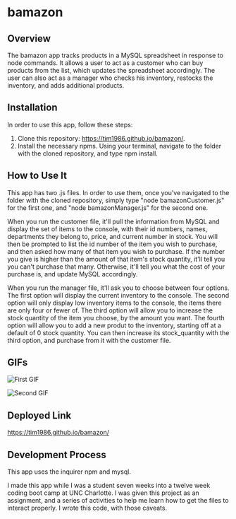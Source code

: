 # bamazon

## Overview

The bamazon app tracks products in a MySQL spreadsheet in response to node commands. It allows a user to act as a customer who can buy products from the list, which updates the spreadsheet accordingly. The user can also act as a manager who checks his inventory, restocks the inventory, and adds additional products.

## Installation

In order to use this app, follow these steps:
1. Clone this repository: https://tim1986.github.io/bamazon/. 
2. Install the necessary npms. Using your terminal, navigate to the folder with the cloned repository, and type npm install. 

## How to Use It

This app has two .js files. In order to use them, once you've navigated to the folder with the cloned repository, simply type "node bamazonCustomer.js" for the first one, and "node bamazonManager.js" for the second one.

When you run the customer file, it'll pull the information from MySQL and display the set of items to the console, with their id numbers, names, departments they belong to, price, and current number in stock. You will then be prompted to list the id number of the item you wish to purchase, and then asked how many of that item you wish to purchase. If the number you give is higher than the amount of that item's stock quantity, it'll tell you you can't purchase that many. Otherwise, it'll tell you what the cost of your purchase is, and update MySQL accordingly.

When you run the manager file, it'll ask you to choose between four options. The first option will display the current inventory to the console. The second option will only display low inventory items to the console, the items there are only four or fewer of. The third option will allow you to increase the stock quantity of the item you choose, by the amount you want. The fourth option will allow you to add a new produt to the inventory, starting off at a default of 0 stock quantity. You can then increase its stock_quantity with the third option, and purchase from it with the customer file.

## GIFs

![First GIF](/bamazon1.gif)

![Second GIF](/bamazon2.gif)

## Deployed Link

https://tim1986.github.io/bamazon/

## Development Process

This app uses the inquirer npm and mysql.

I made this app while I was a student seven weeks into a twelve week coding boot camp at UNC Charlotte. I was given this project as an assignment, and a series of activities to help me learn how to get the files to interact properly. I wrote this code, with those caveats.
